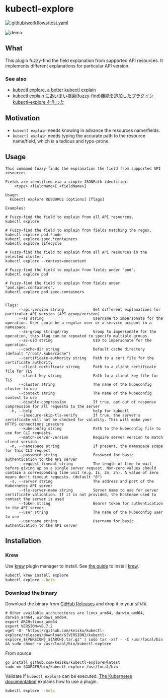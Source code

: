 # kubectl-explore

[![.github/workflows/test.yaml](https://github.com/keisku/kubectl-explore/actions/workflows/go_test.yaml/badge.svg)](https://github.com/keisku/kubectl-explore/actions/workflows/go_test.yaml)

![demo](./demo.gif)

## What

This plugin fuzzy-find the field explanation from supported API resources. It implements different explanations for particular API version.

### See also

- [kubectl explore, a better kubectl explain](https://keisku.medium.com/kubectl-explore-a-better-kubectl-explain-46a939fafe3a)
- [kubectl explain にあいまい検索(fuzzy-find)機能を追加したプラグイン kubectl-explore を作った](https://zenn.dev/kskumgk63/articles/d52be6c4a31bbb)

## Motivation

- `kubectl explain` needs knowing in advance the resources name/fields.
- `kubectl explain` needs typing the accurate path to the resource name/field, which is a tedious and typo-prone.

## Usage

```
This command fuzzy-finds the explanation the field from supported API resources.

Fields are identified via a simple JSONPath identifier:
	<type>.<fieldName>[.<fieldName>]

Usage:
  kubectl explore RESOURCE [options] [flags]

Examples:

# Fuzzy-find the field to explain from all API resources.
kubectl explore

# Fuzzy-find the field to explain from fields matching the regex.
kubectl explore pod.*node
kubectl explore spec.*containers
kubectl explore lifecycle

# Fuzzy-find the field to explain from all API resources in the selected cluster.
kubectl explore --context=onecontext

# Fuzzy-find the field to explain from fields under "pod".
kubectl explore pod

# Fuzzy-find the field to explain from fields under "pod.spec.containers".
kubectl explore pod.spec.containers


Flags:
      --api-version string             Get different explanations for particular API version (API group/version)
      --as string                      Username to impersonate for the operation. User could be a regular user or a service account in a namespace.
      --as-group stringArray           Group to impersonate for the operation, this flag can be repeated to specify multiple groups.
      --as-uid string                  UID to impersonate for the operation.
      --cache-dir string               Default cache directory (default "/root/.kube/cache")
      --certificate-authority string   Path to a cert file for the certificate authority
      --client-certificate string      Path to a client certificate file for TLS
      --client-key string              Path to a client key file for TLS
      --cluster string                 The name of the kubeconfig cluster to use
      --context string                 The name of the kubeconfig context to use
      --disable-compression            If true, opt-out of response compression for all requests to the server
  -h, --help                           help for kubectl
      --insecure-skip-tls-verify       If true, the server's certificate will not be checked for validity. This will make your HTTPS connections insecure
      --kubeconfig string              Path to the kubeconfig file to use for CLI requests.
      --match-server-version           Require server version to match client version
  -n, --namespace string               If present, the namespace scope for this CLI request
      --password string                Password for basic authentication to the API server
      --request-timeout string         The length of time to wait before giving up on a single server request. Non-zero values should contain a corresponding time unit (e.g. 1s, 2m, 3h). A value of zero means don't timeout requests. (default "0")
  -s, --server string                  The address and port of the Kubernetes API server
      --tls-server-name string         Server name to use for server certificate validation. If it is not provided, the hostname used to contact the server is used
      --token string                   Bearer token for authentication to the API server
      --user string                    The name of the kubeconfig user to use
      --username string                Username for basic authentication to the API server
```

## Installation

### Krew

Use [krew](https://krew.sigs.k8s.io/) plugin manager to install.
See [the guide](https://krew.sigs.k8s.io/docs/user-guide/setup/install/) to install [krew](https://krew.sigs.k8s.io/).

```bash
kubectl krew install explore
kubectl explore --help
```

### Download the binary

Download the binary from [GitHub Releases](https://github.com/keisku/kubectl-explore/releases) and drop it in your `$PATH`.

```shell
# Other available architectures are linux_arm64, darwin_amd64, darwin_arm64, windows_amd64.
export ARCH=linux_amd64
export VERSION=v0.7.2
wget -O- "https://github.com/keisku/kubectl-explore/releases/download/${VERSION}/kubectl-explore_${VERSION}_${ARCH}.tar.gz" | sudo tar -xzf - -C /usr/local/bin && sudo chmod +x /usr/local/bin/kubectl-explore
```

From source.

```shell
go install github.com/keisku/kubectl-explore@latest
sudo mv $GOPATH/bin/kubectl-explore /usr/local/bin
```

Validate if `kubectl explore` can be executed.
[The Kubernetes documentation](https://kubernetes.io/docs/tasks/extend-kubectl/kubectl-plugins/#using-a-plugin) explains how to use a plugin.

```bash
kubectl explore --help
```
